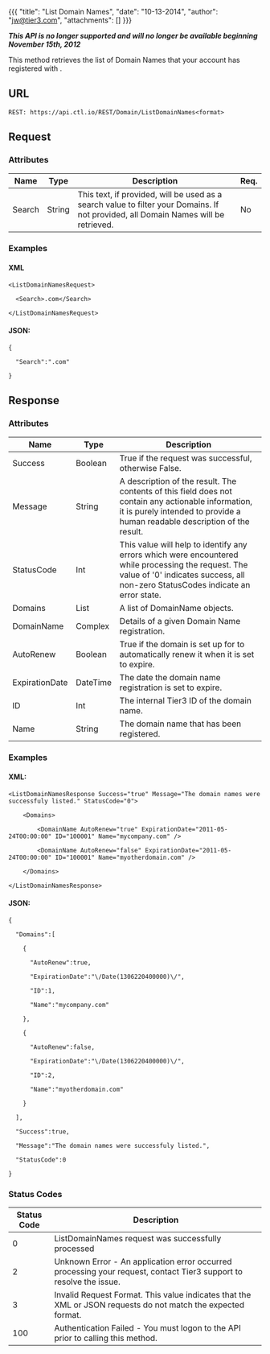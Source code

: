 {{{
  "title": "List Domain Names",
  "date": "10-13-2014",
  "author": "jw@tier3.com",
  "attachments": []
}}}

<p><strong><em>This API is no longer supported and will no longer be available beginning November 15th, 2012</em></strong></p>

This method retrieves the list of Domain Names that your account has registered with .

## URL

    REST: https://api.ctl.io/REST/Domain/ListDomainNames<format>

## Request

### Attributes

<table>
  <tbody>
    <tr>
      <thead>
      <tr>
        <th>Name</th>
        <th>Type</th>
        <th>Description</th>
        <th>Req.</th>
      </tr>
    </thead>
    <tbody>
    </tr>
    <tr>
      <td>Search</td>
      <td>String</td>
      <td>This text, if provided, will be used as a search value to filter your Domains. If not provided, all Domain Names will be retrieved.</td>
      <td>No</td>
    </tr>
  </tbody>
</table>

### Examples

#### XML

    <ListDomainNamesRequest>

      <Search>.com</Search>

    </ListDomainNamesRequest>

#### JSON:

    {

      "Search":".com"

    }

## Response

### Attributes

<table>
  <thead>
    <tr>
      <th>Name</th>
      <th>Type</th>
      <th>Description</th>
    </tr>
  </thead>
  <tbody>
    <tr>
      <td>Success</td>
      <td>Boolean</td>
      <td>True if the request was successful, otherwise False.</td>
    </tr>
    <tr>
      <td>Message</td>
      <td>String</td>
      <td>A description of the result. The contents of this field does not contain any actionable information, it is purely intended to provide a human readable description of the result.</td>
    </tr>
    <tr>
      <td>StatusCode</td>
      <td>Int</td>
      <td>This value will help to identify any errors which were encountered while processing the request. The value of '0' indicates success, all non-zero StatusCodes indicate an error state.</td>
    </tr>
    <tr>
      <td>Domains</td>
      <td>List</td>
      <td>A list of DomainName objects.</td>
    </tr>
    <tr>
      <td>DomainName</td>
      <td>Complex</td>
      <td>Details of a given Domain Name registration.</td>
    </tr>
    <tr>
      <td>AutoRenew</td>
      <td>Boolean</td>
      <td>True if the domain is set up for  to automatically renew it when it is set to expire.</td>
    </tr>
    <tr>
      <td>ExpirationDate</td>
      <td>DateTime</td>
      <td>The date the domain name registration is set to expire.</td>
    </tr>
    <tr>
      <td>ID</td>
      <td>Int</td>
      <td>The internal Tier3 ID of the domain name.</td>
    </tr>
    <tr>
      <td>Name</td>
      <td>String</td>
      <td>The domain name that has been registered.</td>
    </tr>
  </tbody>
</table>

### Examples

#### XML:

    <ListDomainNamesResponse Success="true" Message="The domain names were successfuly listed." StatusCode="0">

        <Domains>

            <DomainName AutoRenew="true" ExpirationDate="2011-05-24T00:00:00" ID="100001" Name="mycompany.com" />

            <DomainName AutoRenew="false" ExpirationDate="2011-05-24T00:00:00" ID="100001" Name="myotherdomain.com" />

        </Domains>

    </ListDomainNamesResponse>

#### JSON:

    {

      "Domains":[

        {

          "AutoRenew":true,

          "ExpirationDate":"\/Date(1306220400000)\/",

          "ID":1,

          "Name":"mycompany.com"

        },

        {

          "AutoRenew":false,

          "ExpirationDate":"\/Date(1306220400000)\/",

          "ID":2,

          "Name":"myotherdomain.com"

        }

      ],

      "Success":true,

      "Message":"The domain names were successfuly listed.",

      "StatusCode":0

    }

### Status Codes

<table>
  <thead>
    <tr>
      <th>Status Code</th>
      <th>Description</th>
    </tr>
  </thead>
  <tbody>
    <tr>
      <td>0</td>
      <td>ListDomainNames request was successfully processed</td>
    </tr>
    <tr>
      <td>2</td>
      <td>Unknown Error - An application error occurred processing your request, contact Tier3 support to resolve the issue.</td>
    </tr>
    <tr>
      <td>3</td>
      <td>Invalid Request Format. This value indicates that the XML or JSON requests do not match the expected format.</td>
    </tr>
    <tr>
      <td>100</td>
      <td>Authentication Failed - You must logon to the API prior to calling this method.</td>
    </tr>
  </tbody>
</table>
